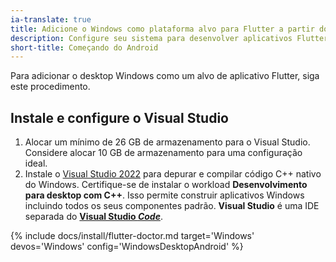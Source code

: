 ```yaml
---
ia-translate: true
title: Adicione o Windows como plataforma alvo para Flutter a partir do Android
description: Configure seu sistema para desenvolver aplicativos Flutter no desktop Windows.
short-title: Começando do Android
---
```


Para adicionar o desktop Windows como um alvo de aplicativo Flutter, siga este procedimento.

## Instale e configure o Visual Studio

1. Alocar um mínimo de 26 GB de armazenamento para o Visual Studio.
   Considere alocar 10 GB de armazenamento para uma configuração ideal.
2. Instale o [Visual Studio 2022][] para depurar e compilar código C++ nativo do Windows.
   Certifique-se de instalar o workload **Desenvolvimento para desktop com C++**.
   Isso permite construir aplicativos Windows incluindo todos os seus componentes padrão.
   **Visual Studio** é uma IDE separada do **[Visual Studio _Code_][]**.

{% include docs/install/flutter-doctor.md target='Windows' devos='Windows' config='WindowsDesktopAndroid' %}

[Visual Studio 2022]: https://learn.microsoft.com/visualstudio/install/install-visual-studio?view=vs-2022
[Visual Studio _Code_]: https://code.visualstudio.com/

